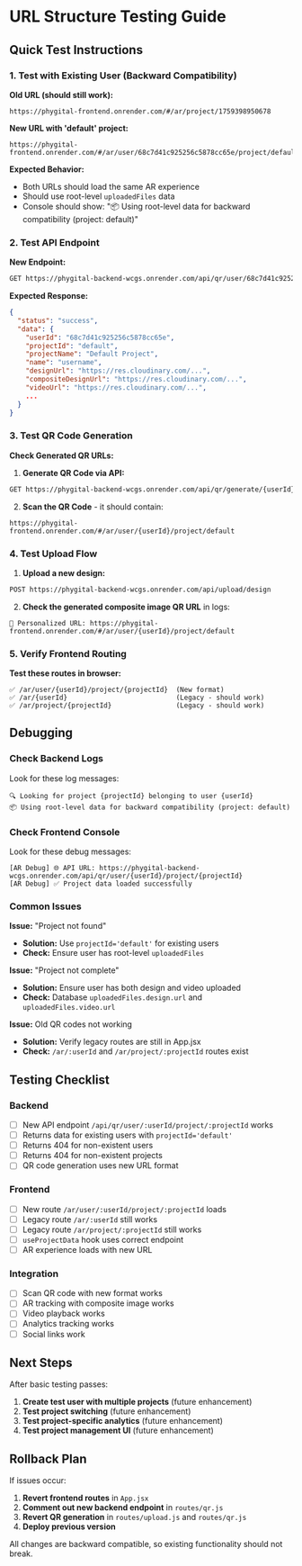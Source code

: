 # URL Structure Testing Guide

## Quick Test Instructions

### 1. Test with Existing User (Backward Compatibility)

**Old URL (should still work):**
```
https://phygital-frontend.onrender.com/#/ar/project/1759398950678
```

**New URL with 'default' project:**
```
https://phygital-frontend.onrender.com/#/ar/user/68c7d41c925256c5878cc65e/project/default
```

**Expected Behavior:**
- Both URLs should load the same AR experience
- Should use root-level `uploadedFiles` data
- Console should show: "📦 Using root-level data for backward compatibility (project: default)"

### 2. Test API Endpoint

**New Endpoint:**
```bash
GET https://phygital-backend-wcgs.onrender.com/api/qr/user/68c7d41c925256c5878cc65e/project/default
```

**Expected Response:**
```json
{
  "status": "success",
  "data": {
    "userId": "68c7d41c925256c5878cc65e",
    "projectId": "default",
    "projectName": "Default Project",
    "name": "username",
    "designUrl": "https://res.cloudinary.com/...",
    "compositeDesignUrl": "https://res.cloudinary.com/...",
    "videoUrl": "https://res.cloudinary.com/...",
    ...
  }
}
```

### 3. Test QR Code Generation

**Check Generated QR URLs:**

1. **Generate QR Code via API:**
```bash
GET https://phygital-backend-wcgs.onrender.com/api/qr/generate/{userId}
```

2. **Scan the QR Code** - it should contain:
```
https://phygital-frontend.onrender.com/#/ar/user/{userId}/project/default
```

### 4. Test Upload Flow

1. **Upload a new design:**
```bash
POST https://phygital-backend-wcgs.onrender.com/api/upload/design
```

2. **Check the generated composite image QR URL** in logs:
```
🔗 Personalized URL: https://phygital-frontend.onrender.com/#/ar/user/{userId}/project/default
```

### 5. Verify Frontend Routing

**Test these routes in browser:**

```
✅ /ar/user/{userId}/project/{projectId}  (New format)
✅ /ar/{userId}                           (Legacy - should work)
✅ /ar/project/{projectId}                (Legacy - should work)
```

## Debugging

### Check Backend Logs

Look for these log messages:

```
🔍 Looking for project {projectId} belonging to user {userId}
📦 Using root-level data for backward compatibility (project: default)
```

### Check Frontend Console

Look for these debug messages:

```
[AR Debug] 🌐 API URL: https://phygital-backend-wcgs.onrender.com/api/qr/user/{userId}/project/{projectId}
[AR Debug] ✅ Project data loaded successfully
```

### Common Issues

**Issue:** "Project not found"
- **Solution:** Use `projectId='default'` for existing users
- **Check:** Ensure user has root-level `uploadedFiles`

**Issue:** "Project not complete"
- **Solution:** Ensure user has both design and video uploaded
- **Check:** Database `uploadedFiles.design.url` and `uploadedFiles.video.url`

**Issue:** Old QR codes not working
- **Solution:** Verify legacy routes are still in App.jsx
- **Check:** `/ar/:userId` and `/ar/project/:projectId` routes exist

## Testing Checklist

### Backend
- [ ] New API endpoint `/api/qr/user/:userId/project/:projectId` works
- [ ] Returns data for existing users with `projectId='default'`
- [ ] Returns 404 for non-existent users
- [ ] Returns 404 for non-existent projects
- [ ] QR code generation uses new URL format

### Frontend
- [ ] New route `/ar/user/:userId/project/:projectId` loads
- [ ] Legacy route `/ar/:userId` still works
- [ ] Legacy route `/ar/project/:projectId` still works
- [ ] `useProjectData` hook uses correct endpoint
- [ ] AR experience loads with new URL

### Integration
- [ ] Scan QR code with new format works
- [ ] AR tracking with composite image works
- [ ] Video playback works
- [ ] Analytics tracking works
- [ ] Social links work

## Next Steps

After basic testing passes:

1. **Create test user with multiple projects** (future enhancement)
2. **Test project switching** (future enhancement)
3. **Test project-specific analytics** (future enhancement)
4. **Test project management UI** (future enhancement)

## Rollback Plan

If issues occur:

1. **Revert frontend routes** in `App.jsx`
2. **Comment out new backend endpoint** in `routes/qr.js`
3. **Revert QR generation** in `routes/upload.js` and `routes/qr.js`
4. **Deploy previous version**

All changes are backward compatible, so existing functionality should not break.


